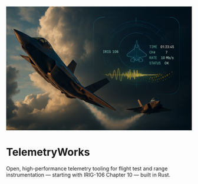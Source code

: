 ![TelemetryWorks Banner](https://raw.githubusercontent.com/TelemetryWorks/.github/main/images/TelemetryWorks.png)

# TelemetryWorks  
Open, high-performance telemetry tooling for flight test and range instrumentation — starting with IRIG-106 Chapter 10 — built in Rust.
